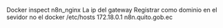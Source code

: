 Docker inspect n8n_nginx
La ip del gateway
Registrar como dominio en el sevidor no el docker
/etc/hosts
172.18.0.1 n8n.quito.gob.ec

